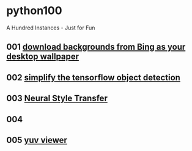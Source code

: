 # python100
A Hundred Instances - Just for Fun

## 001 [download backgrounds from Bing as your desktop wallpaper](001)
## 002 [simplify the tensorflow object detection](002)
## 003 [Neural Style Transfer](003)
## 004 [ ](004)
## 005 [yuv viewer](005)
